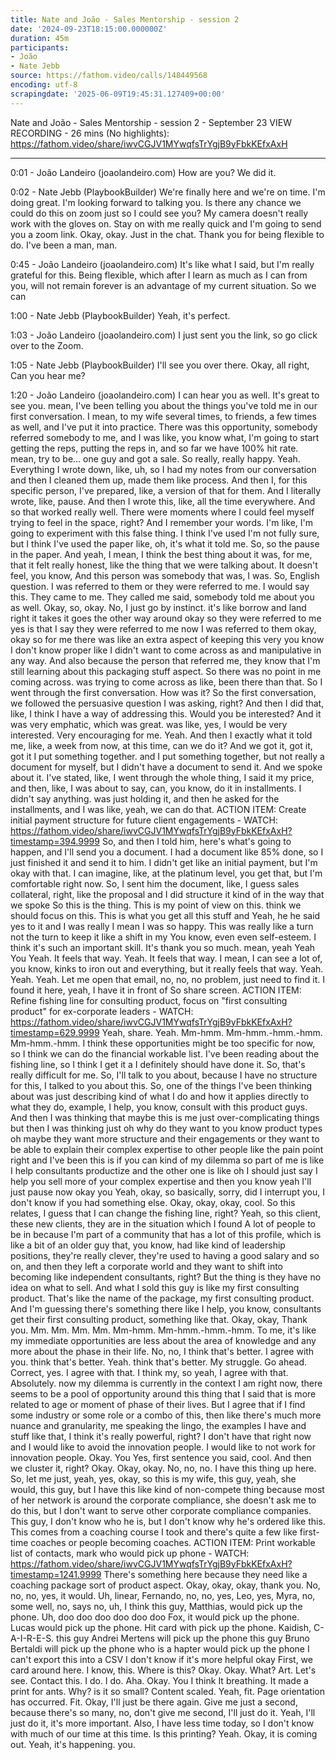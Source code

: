 ```yaml
---
title: Nate and João - Sales Mentorship - session 2
date: '2024-09-23T18:15:00.000000Z'
duration: 45m
participants:
- João
- Nate Jebb
source: https://fathom.video/calls/148449568
encoding: utf-8
scrapingdate: '2025-06-09T19:45:31.127409+00:00'
---
```


Nate and João - Sales Mentorship - session 2 - September 23
VIEW RECORDING - 26 mins (No highlights): https://fathom.video/share/iwvCGJV1MYwqfsTrYgjB9yFbkKEfxAxH

---

0:01 - João Landeiro (joaolandeiro.com)
  How are you? We did it.

0:02 - Nate Jebb (PlaybookBuilder)
  We're finally here and we're on time. I'm doing great. I'm looking forward to talking you. Is there any chance we could do this on zoom just so I could see you?  My camera doesn't really work with the gloves on. Stay on with me really quick and I'm going to send you a zoom link.  Okay, okay. Just in the chat. Thank you for being flexible to do. I've been a man, man.

0:45 - João Landeiro (joaolandeiro.com)
  It's like what I said, but I'm really grateful for this. Being flexible, which after I learn as much as I can from you, will not remain forever is an advantage of my current situation.  So we can

1:00 - Nate Jebb (PlaybookBuilder)
  Yeah, it's perfect.

1:03 - João Landeiro (joaolandeiro.com)
  I just sent you the link, so go click over to the Zoom.

1:05 - Nate Jebb (PlaybookBuilder)
  I'll see you over there. Okay, all right, Can you hear me?

1:20 - João Landeiro (joaolandeiro.com)
  I can hear you as well. It's great to see you. mean, I've been telling you about the things you've told me in our first conversation.  I mean, to my wife several times, to friends, a few times as well, and I've put it into practice.  There was this opportunity, somebody referred somebody to me, and I was like, you know what, I'm going to start getting the reps, putting the reps in, and so far we have 100% hit rate.  mean, try to be... one guy and got a sale. So really, really happy. Yeah. Everything I wrote down, like, uh, so I had my notes from our conversation and then I cleaned them up, made them like process.  And then I, for this specific person, I've prepared, like, a version of that for them. And I literally wrote, like, pause.  And then I wrote this, like, all the time everywhere. And so that worked really well. There were moments where I could feel myself trying to feel in the space, right?  And I remember your words. I'm like, I'm going to experiment with this false thing. I think I've used I'm not fully sure, but I think I've used the paper like, oh, it's what it told me.  So, so the pause in the paper. And yeah, I mean, I think the best thing about it was, for me, that it felt really honest, like the thing that we were talking about.  It doesn't feel, you know, And this person was somebody that was, I was. So, English question. I was referred to them or they were referred to me.  I would say this. They came to me. They called me said, somebody told me about you as well. Okay, so, okay.  No, I just go by instinct. it's like borrow and land right it takes it goes the other way around okay so they were referred to me yes is that I say they were referred to me now I was referred to them okay, okay so for me there was like an extra aspect of keeping this very you know I don't know proper like I didn't want to come across as  and manipulative in any way. And also because the person that referred me, they know that I'm still learning about this packaging stuff aspect.  So there was no point in me coming across. was trying to come across as like, been there than that.  So I went through the first conversation. How was it? So the first conversation, we followed the persuasive question I was asking, right?  And then I did that, like, I think I have a way of addressing this. Would you be interested? And it was very emphatic, which was great.  was like, yes, I would be very interested. Very encouraging for me. Yeah. And then I exactly what it told me, like, a week from now, at this time, can we do it?  And we got it, got it, got it I put something together. and I put something together, but not really a document for myself, but I didn't have a document to send it.  And we spoke about it. I've stated, like, I went through the whole thing, I said it my price, and then, like, I was about to say, can, you know, do it in installments.  I didn't say anything. was just holding it, and then he asked for the installments, and I was like, yeah, we can do that.
  ACTION ITEM: Create initial payment structure for future client engagements - WATCH: https://fathom.video/share/iwvCGJV1MYwqfsTrYgjB9yFbkKEfxAxH?timestamp=394.9999  So, and then I told him, here's what's going to happen, and I'll send you a document. I had a document like 85% done, so I just finished it and send it to him.  I didn't get like an initial payment, but I'm okay with that. I can imagine, like, at the platinum level, you get that, but I'm comfortable right now.  So, I sent him the document, like, I guess sales collateral, right, like the proposal and I did structure it kind of in the way that we spoke So this is the thing.  This is my point of view on this. think we should focus on this. This is what you get all this stuff and Yeah, he he said yes to it and I was really I mean I was so happy.  This was really like a turn not the turn to keep it like a shift in my You know, even even self-esteem.  I think it's such an important skill. It's thank you so much. mean, yeah Yeah You Yeah. It feels that way.  Yeah. It feels that way. I mean, I can see a lot of, you know, kinks to iron out and everything, but it really feels that way.  Yeah. Yeah. Yeah. Let me open that email, no, no, no problem, just need to find it. I found it here, yeah, I have it in front of So share screen.
  ACTION ITEM: Refine fishing line for consulting product, focus on "first consulting product" for ex-corporate leaders - WATCH: https://fathom.video/share/iwvCGJV1MYwqfsTrYgjB9yFbkKEfxAxH?timestamp=629.9999  Yeah, share. Yeah. Mm-hmm. Mm-hmm.-hmm.-hmm. Mm-hmm.-hmm. I think these opportunities might be too specific for now, so I think we can do the financial workable list.  I've been reading about the fishing line, so I think I get it a I definitely should have done it.  So, that's really difficult for me. So, I'll talk to you about, because I have no structure for this, I talked to you about this.  So, one of the things I've been thinking about was just describing kind of what I do and how it applies directly to what they do, example, I help, you know, consult with this product guys.  And then I was thinking that maybe this is me just over-complicating things but then I was thinking just oh why do they want to you know product types oh maybe they want more structure and their engagements or they want to be able to explain their complex expertise to other people like the pain point right and I've been this is if you can kind of my dilemma so part of me is like I help consultants productize and the other one is like oh I should just say I help you sell more of your complex expertise and then you know yeah I'll just pause now okay you  Yeah, okay, so basically, sorry, did I interrupt you, I don't know if you had something else. Okay, okay, okay, cool.  So this relates, I guess that I can change the fishing line, right? Yeah, so this client, these new clients, they are in the situation which I found  A lot of people to be in because I'm part of a community that has a lot of this profile, which is like a bit of an older guy that, you know, had like kind of leadership positions, they're really clever, they're used to having a good salary and so on, and then they left a corporate world and they want to shift into becoming like independent consultants, right?  But the thing is they have no idea on what to sell. And what I sold this guy is like my first consulting product.  That's like the name of the package, my first consulting product. And I'm guessing there's something there like I help, you know, consultants get their first consulting product, something like that.  Okay, okay, Thank you. Mm. Mm. Mm. Mm. Mm-hmm. Mm-hmm.-hmm.-hmm. To me, it's like my immediate opportunities are less about the area of knowledge and any more about the phase in their life.  No, no, I think that's better. I agree with you. think that's better. Yeah. think that's better. My struggle. Go ahead.  Correct, yes. I agree with that. I think my, so yeah, I agree with that. Absolutely. now my dilemma is currently in the context I am right now, there seems to be a pool of opportunity around this thing that I said that is more related to age or moment of phase of their lives.  But I agree that if I find some industry or some role or a combo of this, then like there's much more nuance and granularity, me speaking the lingo, the examples I have and stuff like that, I think it's really powerful, right?  I don't have that right now and I would like to avoid the innovation people. I would like to not work for innovation people.  Okay. You Yes, first sentence you said, cool. And then we cluster it, right? Okay. Okay, okay. No, no, no.  I have this thing up here. So, let me just, yeah, yes, okay, so this is my wife, this guy, yeah, she would, this guy, but I have this like kind of non-compete thing because most of her network is around the corporate compliance, she doesn't ask me to do this, but I don't want to serve other corporate compliance companies.  This guy, I don't know who he is, but I don't know why he's ordered like this. This comes from a coaching course I took and there's quite a few like first-time coaches or people becoming coaches.
  ACTION ITEM: Print workable list of contacts, mark who would pick up phone - WATCH: https://fathom.video/share/iwvCGJV1MYwqfsTrYgjB9yFbkKEfxAxH?timestamp=1241.9999  There's something here because they need like a coaching package sort of product aspect. Okay, okay, okay, thank you. No, no, no, yes, it would.  Uh, linear, Fernando, no, no, yes, Leo, yes, Myra, no, some well, no, says no, uh, I think this guy, Matthias, would pick up the phone.  Uh, doo doo doo doo doo doo Fox, it would pick up the phone. Lucas would pick up the phone.  Hit card with pick up the phone. Kaidish, C-A-I-R-E-S. this guy Andrei Mertens will pick up the phone this guy Bruno Bertaldi will pick up the phone who is a hapter would pick up the phone I can't export this into a CSV I don't know if it's more helpful okay  First, we card around here. I know, this. Where is this? Okay. Okay. What? Art. Let's see. Contact this. I do.  I do. Aha. Okay. You I think It breathing. It made a print for ants. Why? is it so small?  Content scaled. Yeah, fit. Page orientation has occurred. Fit. Okay, I'll just be there again. Give me just a second, because there's so many, no, don't give me second, I'll just do it.  Yeah, I'll just do it, it's more important. Also, I have less time today, so I don't know with much of our time at this time.  Is this printing? Yeah. Okay, it is coming out. Yeah, it's happening. you.